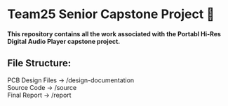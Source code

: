 # Team25 Senior Capstone Project 🍎
#### This repository contains all the work associated with the Portabl Hi-Res Digital Audio Player capstone project.
## File Structure:
PCB Design Files -> /design-documentation <br>
Source Code -> /source <br>
Final Report -> /report <br>
